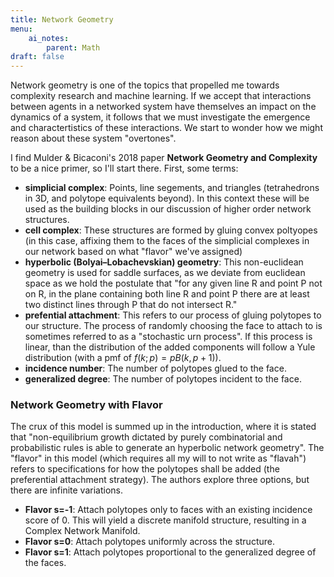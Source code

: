 ```yaml
---
title: Network Geometry
menu:
    ai_notes:
        parent: Math
draft: false
---
```


Network geometry is one of the topics that propelled me towards complexity research
and machine learning. If we accept that interactions between agents in a networked
system have themselves an impact on the dynamics of a system, it follows that we must
investigate the emergence and charactertistics of these interactions. We start to 
wonder how we might reason about these system "overtones".

I find Mulder & Bicaconi's 2018 paper **Network Geometry and Complexity** to be a nice
primer, so I'll start there. First, some terms:

* **simplicial complex**: Points, line segements, and triangles (tetrahedrons in 3D, 
and polytope equivalents beyond). In this context these will be used as the building blocks
in our discussion of higher order network structures.
* **cell complex**: These structures are formed by gluing convex poltyopes 
(in this case, affixing them to the faces of the simplicial complexes in our network
based on what "flavor" we've assigned)
* **hyperbolic (Bolyai–Lobachevskian) geometry**: This non-euclidean geometry is used
for saddle surfaces, as we deviate from euclidean space as we hold the postulate that
"for any given line R and point P not on R, in the plane containing both line R and 
point P there are at least two distinct lines through P that do not intersect R."
* **prefential attachment**: This refers to our process of gluing polytopes to our
structure. The process of randomly choosing the face to attach to is sometimes 
referred to as a "stochastic urn process". If this process is linear, than the distribution
of the added components will follow a Yule distribution (with a pmf of $f(k;p)=pB(k,p+1)$). 
* **incidence number**: The number of polytopes glued to the face.
* **generalized degree**: The number of polytopes incident to the face.

### Network Geometry with Flavor

The crux of this model is summed up in the introduction, where it is stated that 
"non-equilibrium growth dictated by purely combinatorial and probabilistic rules
is able to generate an hyperbolic network geometry". The "flavor" in this model 
(which requires all my will to not write as "flavah") refers to specifications for
how the polytopes shall be added (the preferential attachment strategy). The authors
explore three options, but there are infinite variations. 

* **Flavor s=-1**: Attach polytopes only to faces with an existing incidence score of 0.
This will yield a discrete manifold structure, resulting in a Complex Network Manifold.
* **Flavor s=0**: Attach polytopes uniformly across the structure. 
* **Flavor s=1**: Attach polytopes proportional to the generalized degree of the faces. 
